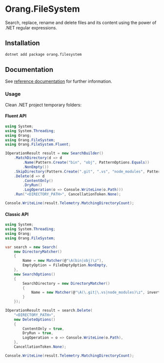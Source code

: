 # Orang.FileSystem

Search, replace, rename and delete files and its content using the power of \.NET regular expressions\.

## Installation

```sh
dotnet add package orang.filesystem
```

## Documentation

See [reference documentation](https://josefpihrt.github.io/docs/orang/ref) for further information.

### Usage

Clean .NET project temporary folders:

#### Fluent API

```cs
using System;
using System.Threading;
using Orang;
using Orang.FileSystem;
using Orang.FileSystem.Fluent;

IOperationResult result = new SearchBuilder()
    .MatchDirectory(d => d
        .Name(Pattern.Create("bin", "obj", PatternOptions.Equals))
        .NonEmpty())
    .SkipDirectory(Pattern.Create(".git", ".vs", "node_modules", PatternOptions.Equals | PatternOptions.Literal))
    .Delete(d => d
        .ContentOnly()
        .DryRun()
        .LogOperation(o => Console.WriteLine(o.Path)))
    .Run("<DIRECTORY_PATH>", CancellationToken.None);

Console.WriteLine(result.Telemetry.MatchingDirectoryCount);
```

#### Classic API

```cs
using System;
using System.Threading;
using Orang;
using Orang.FileSystem;

var search = new Search(
    new DirectoryMatcher()
    {
        Name = new Matcher(@"\A(bin|obj)\z"),
        EmptyOption = FileEmptyOption.NonEmpty,
    },
    new SearchOptions()
    {
        SearchDirectory = new DirectoryMatcher()
        {
            Name = new Matcher(@"\A(\.git|\.vs|node_modules)\z", invert: true)
        }
    });

IOperationResult result = search.Delete(
    "<DIRECTORY_PATH>",
    new DeleteOptions()
    {
        ContentOnly = true,
        DryRun = true,
        LogOperation = o => Console.WriteLine(o.Path),
    },
    CancellationToken.None);

Console.WriteLine(result.Telemetry.MatchingDirectoryCount);
```

